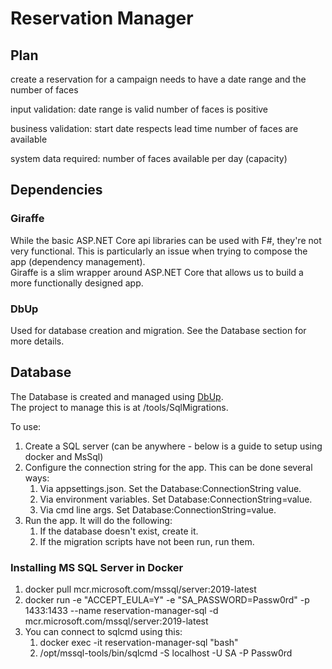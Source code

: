 # Reservation Manager

## Plan
create a reservation for a campaign
  needs to have a date range and the number of faces

input validation:
  date range is valid
  number of faces is positive

business validation:
  start date respects lead time
  number of faces are available

system data required:
  number of faces available per day (capacity)

  
## Dependencies
### Giraffe
While the basic ASP.NET Core api libraries can be used with F#, they're not very functional. This is particularly an issue when trying to compose the app (dependency management).\
Giraffe is a slim wrapper around ASP.NET Core that allows us to build a more functionally designed app.

### DbUp
Used for database creation and migration. See the Database section for more details.

## Database
The Database is created and managed using [DbUp](https://dbup.github.io/).\
The project to manage this is at /tools/SqlMigrations.

To use:
1. Create a SQL server (can be anywhere - below is a guide to setup using docker and MsSql)
1. Configure the connection string for the app. This can be done several ways:
    1. Via appsettings.json. Set the Database:ConnectionString value.
    1. Via environment variables. Set Database:ConnectionString=value.
    1. Via cmd line args. Set Database:ConnectionString=value.
1. Run the app. It will do the following:
    1. If the database doesn't exist, create it.
    1. If the migration scripts have not been run, run them.

### Installing MS SQL Server in Docker
1. docker pull mcr.microsoft.com/mssql/server:2019-latest
1. docker run -e "ACCEPT_EULA=Y" -e "SA_PASSWORD=Passw0rd" -p 1433:1433 --name reservation-manager-sql -d mcr.microsoft.com/mssql/server:2019-latest
1. You can connect to sqlcmd using this:
    1. docker exec -it reservation-manager-sql "bash" 
    1. /opt/mssql-tools/bin/sqlcmd -S localhost -U SA -P Passw0rd